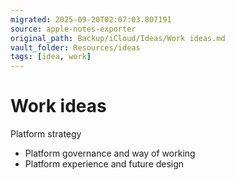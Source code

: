 ```yaml
---
migrated: 2025-09-20T02:07:03.807191
source: apple-notes-exporter
original_path: Backup/iCloud/Ideas/Work ideas.md
vault_folder: Resources/ideas
tags: [idea, work]
---
```

# Work ideas

Platform strategy
- Platform governance and way of working
- Platform experience and future design 

